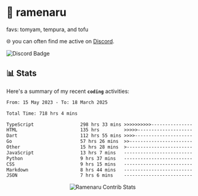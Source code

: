 # 🍜 ramenaru
favs: tomyam, tempura, and tofu

🌐 you can often find me active on [Discord](https://discordapp.com/users/503291004200157185).

![Discord Badge](https://dcbadge.vercel.app/api/shield/503291004200157185)

## 📊 Stats

Here's a summary of my recent **`coding`** activities:

<!--START_SECTION:waka-->

```txt
From: 15 May 2023 - To: 18 March 2025

Total Time: 718 hrs 4 mins

TypeScript                 298 hrs 33 mins >>>>>>>>>>---------------   41.58 %
HTML                       135 hrs         >>>>>--------------------   18.80 %
Dart                       112 hrs 55 mins >>>>---------------------   15.73 %
Go                         57 hrs 26 mins  >>-----------------------   08.00 %
Other                      15 hrs 28 mins  >------------------------   02.15 %
JavaScript                 13 hrs 7 mins   -------------------------   01.83 %
Python                     9 hrs 37 mins   -------------------------   01.34 %
CSS                        9 hrs 15 mins   -------------------------   01.29 %
Markdown                   8 hrs 44 mins   -------------------------   01.22 %
JSON                       7 hrs 6 mins    -------------------------   00.99 %
```

<!--END_SECTION:waka-->

<div style="text-align: center;">
   <img align="center" src="https://github-readme-streak-stats.herokuapp.com/?user=Ramenaru&theme=dark&card_width=520" alt="Ramenaru Contrib Stats" />
</div>

